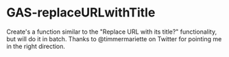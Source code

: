 # GAS-replaceURLwithTitle
Create's a function similar to the "Replace URL with its title?" functionality, but will do it in batch. Thanks to @timmermariette on Twitter for pointing me in the right direction.
